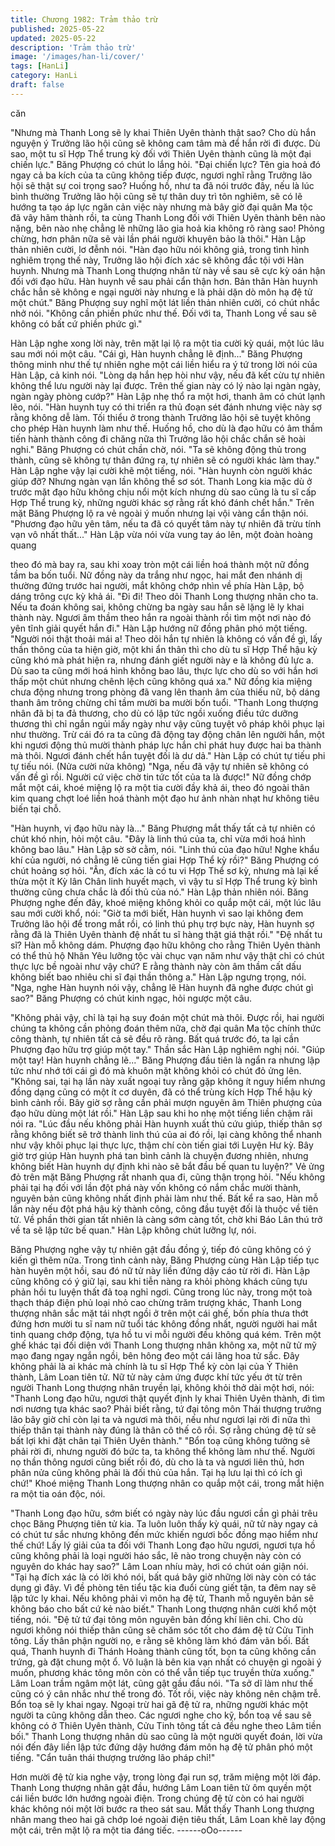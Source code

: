 ```yaml
---
title: Chương 1982: Trảm thảo trừ
published: 2025-05-22
updated: 2025-05-22
description: 'Trảm thảo trừ'
image: '/images/han-li/cover/'
tags: [HanLi]
category: HanLi
draft: false
---
```


căn

"Nhưng mà Thanh Long sẽ ly khai Thiên Uyên thành thật sao?
Cho dù hắn nguyện ý Trưởng lão hội cũng sẽ không cam tâm mà
để hắn rời đi được. Dù sao, một tu sĩ Hợp Thể trung kỳ đối với
Thiên Uyên thành cũng là một đại chiến lực."
Băng Phượng có chút lo lắng hỏi.
"Đại chiến lực? Tên gia hoả đó ngay cả ba kích của ta cũng
không tiếp được, ngươi nghĩ rằng Trưởng lão hội sẽ thật sự coi
trọng sao? Huống hồ, như ta đã nói trước đây, nếu là lúc bình
thường Trưởng lão hội cũng sẽ tự thân duy trì tôn nghiêm, sẽ có lẽ
hướng ta tạo áp lực ngăn cản việc này nhưng mà bây giờ đại
quân Ma tộc đã vây hãm thành rồi, ta cùng Thanh Long đối với
Thiên Uyên thành bên nào nặng, bên nào nhẹ chẳng lẽ những lão
gia hoả kia không rõ ràng sao! Phỏng chừng, hơn phân nữa sẽ
vài lần phái người khuyên bảo là thôi."
Hàn Lập thản nhiên cười, lơ đễnh nói.
"Hàn đạo hữu nói không giả, trong tình hình nghiêm trọng thế này,
Trưởng lão hội đích xác sẽ không đắc tội với Hàn huynh. Nhưng
mà Thanh Long thượng nhân từ này về sau sẽ cực kỳ oán hận đối
với đạo hữu. Hàn huynh về sau phải cẩn thận hơn. Bản thân Hàn
huynh chắc hẳn sẽ không e ngại người này nhưng e là phải dặn
dò môn hạ đệ tử một chút."
Băng Phượng suy nghĩ một lát liền thản nhiên cười, có chút nhắc
nhở nói.
"Không cần phiền phức như thế. Đối với ta, Thanh Long về sau sẽ
không có bất cứ phiền phức gì."

Hàn Lập nghe xong lời này, trên mặt lại lộ ra một tia cười kỳ quái,
một lúc lâu sau mới nói một câu.
"Cái gì, Hàn huynh chẳng lẽ định..."
Băng Phượng thông minh như thế tự nhiên nghe một cái liền hiểu
ra ý tứ trong lời nói của Hàn Lập, cả kinh nói.
"Lòng dạ hắn hẹp hòi như vậy, nếu đã kết cừu tự nhiên không thể
lưu người này lại được. Trên thế gian này có lý nào lại ngàn ngày,
ngàn ngày phòng cướp?"
Hàn Lập nhẹ thổ ra một hơi, thanh âm có chút lạnh lẽo, nói.
"Hàn huynh tuy có thi triển ra thủ đoạn sét đánh nhưng việc này
sợ rằng không dễ làm. Tối thiểu ở trong thành Trưởng lão hội sẽ
tuyệt không cho phép Hàn huynh làm như thế. Huống hồ, cho dù
là đạo hữu có âm thầm tiến hành thành công đi chăng nữa thì
Trưởng lão hội chắc chắn sẽ hoài nghi."
Băng Phượng có chút chần chờ, nói.
"Ta sẽ không động thủ trong thành, cũng sẽ không tự thân đứng
ra, tự nhiên sẽ có người khác làm thay."
Hàn Lập nghe vậy lại cười khẽ một tiếng, nói.
"Hàn huynh còn người khác giúp đỡ? Nhưng ngàn vạn lần không
thể sơ sót. Thanh Long kia mặc dù ở trước mặt đạo hữu không
chịu nổi một kích nhưng dù sao cũng là tu sĩ cấp Hợp Thể trung
kỳ, những người khác sợ rằng rất khó đánh chết hắn."
Trên mặt Băng Phượng lộ ra vẻ ngoài ý muốn nhưng lại vội vàng
cẩn thận nói.
"Phương đạo hữu yên tâm, nếu ta đã có quyết tâm này tự nhiên
đã trừu tính vạn vô nhất thất..."
Hàn Lập vừa nói vừa vung tay áo lên, một đoàn hoàng quang

theo đó mà bay ra, sau khi xoay tròn một cái liền hoá thành một
nữ đồng tầm ba bốn tuổi.
Nữ đồng này da trắng như ngọc, hai mắt đen nhánh dị thường
đứng trước hai người, mắt không chớp nhìn về phía Hàn Lập, bộ
dáng trông cực kỳ khả ái.
"Đi đi! Theo dõi Thanh Long thượng nhân cho ta. Nếu ta đoán
không sai, không chừng ba ngày sau hắn sẽ lặng lẽ ly khai thành
này. Ngươi âm thầm theo hắn ra ngoài thành rồi tìm một nơi nào
đó yên tĩnh giải quyết hắn đi."
Hàn Lập hướng nữ đồng phân phó một tiếng.
"Người nói thật thoải mái a! Theo dõi hắn tự nhiên là không có
vấn đề gì, lấy thần thông của ta hiện giờ, một khi ẩn thân thì cho
dù tu sĩ Hợp Thể hậu kỳ cũng khó mà phát hiện ra, nhưng đánh
giết người này e là không đủ lực a. Dù sao ta cũng mới hoá hình
không bao lâu, thực lực cho dù so với hắn hơi thấp một chút
nhưng chênh lệch cũng không quá xa."
Nữ đồng kia miệng chưa động nhưng trong phòng đã vang lên
thanh âm của thiếu nữ, bộ dáng thanh âm trông chừng chỉ tầm
mười ba mười bốn tuổi.
"Thanh Long thượng nhân đã bị ta đả thương, cho dù có lập tức
ngồi xuống điều tức dưỡng thương thì chỉ ngắn ngủi mấy ngày
như vậy cũng tuyệt vô pháp khôi phục lại như thường. Trừ cái đó
ra ta cũng đã động tay động chân lên người hắn, một khi ngươi
động thủ mười thành pháp lực hắn chỉ phát huy được hai ba thành
mà thôi. Ngươi đánh chết hắn tuyệt đối là dư dả."
Hàn Lập có chút tự tiếu phi tự tiếu nói. (Nửa cười nửa không)
"Nga, nếu đã vậy tự nhiên sẽ không có vấn đề gì rồi. Người cứ
việc chờ tin tức tốt của ta là được!"
Nữ đồng chớp mắt một cái, khoé miệng lộ ra một tia cười đầy khả
ái, theo đó ngoài thân kim quang chợt loé liền hoá thành một đạo
hư ảnh nhàn nhạt hư không tiêu biến tại chỗ.

"Hàn huynh, vị đạo hữu này là..."
Băng Phượng mắt thấy tất cả tự nhiên có chút khó nhịn, hỏi một
câu.
"Đây là linh thú của ta, chỉ vừa mới hoá hình không bao lâu."
Hàn Lập sờ sờ cằm, nói.
"Linh thú của đạo hữu! Nghe khẩu khí của người, nó chẳng lẽ
cũng tiến giai Hợp Thể kỳ rồi?"
Băng Phượng có chút hoảng sợ hỏi.
"Ân, đích xác là có tu vi Hợp Thể sơ kỳ, nhưng mà lại kế thừa một
ít Kỳ lân Chân linh huyết mạch, vì vậy tu sĩ Hợp Thể trung kỳ bình
thường cũng chưa chắc là đối thủ của nó."
Hàn Lập thản nhiên nói.
Băng Phượng nghe đến đây, khoé miệng không khỏi co quắp một
cái, một lúc lâu sau mới cười khổ, nói:
"Giờ ta mới biết, Hàn huynh vì sao lại không đem Trưởng lão hội
để trong mắt rồi, có linh thú phụ trợ bực này, Hàn huynh sợ rằng
đã là Thiên Uyên thành đệ nhất tu sĩ hàng thật giá thật rồi."
"Đệ nhất tu sĩ? Hàn mỗ không dám. Phượng đạo hữu không cho
rằng Thiên Uyên thành có thể thủ hộ Nhân Yêu lưỡng tộc vài chục
vạn năm như vậy thật chỉ có chút thực lực bề ngoài như vậy chứ?
E rằng thành này còn âm thầm cất dấu không biết bao nhiêu chi sĩ
đại thần thông a."
Hàn Lập ngưng trọng, nói.
"Nga, nghe Hàn huynh nói vậy, chẳng lẽ Hàn huynh đã nghe được
chút gì sao?"
Băng Phượng có chút kinh ngạc, hỏi ngược một câu.

"Không phải vậy, chỉ là tại hạ suy đoán một chút mà thôi. Được
rồi, hai người chúng ta không cần phỏng đoán thêm nữa, chờ đại
quân Ma tộc chính thức công thành, tự nhiên tất cả sẽ đều rõ
ràng. Bất quá trước đó, ta lại cần Phượng đạo hữu trợ giúp một
tay."
Thần sắc Hàn Lập nghiêm nghị nói.
"Giúp một tay! Hàn huynh chẳng lẽ..."
Băng Phượng đầu tiên là ngẩn ra nhưng lập tức như nhớ tới cái
gì đó mà khuôn mặt không khỏi có chút đỏ ửng lên.
"Không sai, tại hạ lần này xuất ngoại tuy rằng gặp không ít nguy
hiểm nhưng đồng dạng cũng có một ít cơ duyên, đã có thể trùng
kích Hợp Thể hậu kỳ bình cảnh rồi. Bây giờ sợ rằng cần phải
mượn nguyên âm Thiên phượng của đạo hữu dùng một lát rồi."
Hàn Lập sau khi ho nhẹ một tiếng liền chậm rãi nói ra.
"Lúc đầu nếu không phải Hàn huynh xuất thủ cứu giúp, thiếp thân
sợ rằng không biết sẽ trở thành linh thú của ai đó rồi, lại càng
không thể nhanh như vậy khôi phục lại thực lực, thậm chí còn tiến
giai tới Luyện Hư kỳ. Bây giờ trợ giúp Hàn huynh phá tan bình
cảnh là chuyện đương nhiên, nhưng không biết Hàn huynh dự
định khi nào sẽ bắt đầu bế quan tu luyện?"
Vẻ ửng đỏ trên mặt Băng Phượng rất nhanh qua đi, cũng thận
trọng hỏi.
"Nếu không phải tại hạ đối với lần đột phá này vốn không có nắm
chắc mười thành, nguyên bản cũng không nhất định phải làm như
thế. Bất kể ra sao, Hàn mỗ lần này nếu đột phá hậu kỳ thành
công, công đầu tuyệt đối là thuộc về tiên tử. Về phần thời gian tất
nhiên là càng sớm càng tốt, chờ khi Báo Lân thú trở về ta sẽ lập
tức bế quan."
Hàn Lập không chút lưỡng lự, nói.

Băng Phượng nghe vậy tự nhiên gật đầu đồng ý, tiếp đó cũng
không có ý kiến gì thêm nữa.
Trong tình cảnh này, Băng Phượng cùng Hàn Lập tiếp tục hàn
huyên một hồi, sau đó nữ tử này liền đứng dậy cáo từ rời đi.
Hàn Lập cũng không có ý giữ lại, sau khi tiễn nàng ra khỏi phòng
khách cũng tựu phản hồi tu luyện thất đả toạ nghỉ ngơi.
Cũng trong lúc này, trong một toà thạch tháp điện phủ loại nhỏ
cao chừng trăm trượng khác, Thanh Long thượng nhân sắc mặt
tái nhợt ngồi ở trên một cái ghế, bốn phía thưa thớt đứng hơn
mười tu sĩ nam nữ tuổi tác không đồng nhất, người người hai mắt
tinh quang chớp động, tựa hồ tu vi mỗi người đều không quá
kém.
Trên một ghế khác tại đối diện với Thanh Long thượng nhân
không xa, một nữ tử mỹ mạo đang ngay ngắn ngồi, bên hông đeo
một cái lãng hoa tử sắc.
Đây không phải là ai khác mà chính là tu sĩ Hợp Thể kỳ còn lại
của Ỷ Thiên thành, Lâm Loan tiên tử.
Nữ tử này cảm ứng được khí tức yếu ớt từ trên người Thanh
Long thượng nhân truyền lại, không khỏi thở dài một hơi, nói:
"Thanh Long đạo hữu, ngươi thật quyết định ly khai Thiên Uyên
thành, đi tìm nơi nương tựa khác sao? Phải biết rằng, tứ đại tông
môn Thái thượng trưởng lão bây giờ chỉ còn lại ta và ngươi mà
thôi, nếu như ngươi lại rời đi nữa thì thiếp thân tại thành này đúng
là thân cô thế cô rồi. Sợ rằng chúng đệ tử sẽ bất lợi khi đặt chân
tại Thiên Uyên thành."
"Bổn toạ cũng không tưởng sẽ phải rời đi, nhưng người đó bức ta,
ta không thể không làm như thế. Người nọ thần thông ngươi cũng
biết rồi đó, dù cho là ta và ngươi liên thủ, hơn phân nửa cũng
không phải là đối thủ của hắn. Tại hạ lưu lại thì có ích gì chứ!"
Khoé miệng Thanh Long thượng nhân co quắp một cái, trong mắt
hiện ra một tia oán độc, nói.

"Thanh Long đạo hữu, sớm biết có ngày này lúc đầu ngươi cần gì
phải trêu chọc Băng Phượng tiên tử kia. Ta luôn luôn thấy kỳ quái,
nữ tử này ngay cả có chút tư sắc nhưng không đến mức khiến
ngươi bốc đồng mạo hiểm như thế chứ! Lấy lý giải của ta đối với
Thanh Long đạo hữu ngươi, ngươi tựa hồ cũng không phải là loại
người háo sắc, lẽ nào trong chuyện này còn có nguyên do khác
hay sao?"
Lâm Loan nhíu mày, hơi có chút oán giận nói.
"Tại hạ đích xác là có lời khó nói, bất quá bây giờ những lời này
còn có tác dụng gì đây. Vì đề phòng tên tiểu tặc kia đuổi cùng giết
tận, ta đêm nay sẽ lập tức ly khai. Nếu không phải vì môn hạ đệ
tử, Thanh mỗ nguyên bản sẽ không báo cho bất cứ kẻ nào biết."
Thanh Long thượng nhân cười khổ một tiếng, nói.
"Đệ tử tứ đại tông môn nguyên bản đồng khí liên chi. Cho dù
ngươi không nói thiếp thân cũng sẽ chăm sóc tốt cho đám đệ tử
Cửu Tinh tông. Lấy thân phận người nọ, e rằng sẽ không làm khó
đám vãn bối. Bất quá, Thanh huynh đi Thánh Hoàng thành cũng
tốt, bọn ta cũng không cần trứng, gà đặt chung một ổ. Vô luận là
bên kia vạn nhất có chuyện gì ngoài ý muốn, phương khác tông
môn còn có thể vẫn tiếp tục truyền thừa xuống."
Lâm Loan trầm ngâm một lát, cũng gật gầu đầu nói.
"Ta sở dĩ làm như thế cũng có ý cân nhắc như thế trong đó. Tốt
rồi, việc này không nên chậm trễ. Bổn toạ sẽ ly khai ngay. Ngoại
trừ hai gã đệ tử ra, những người khác một người ta cũng không
dẫn theo. Các ngươi nghe cho kỹ, bổn toạ về sau sẽ không có ở
Thiên Uyên thành, Cửu Tinh tông tất cả đều nghe theo Lâm tiền
bối."
Thanh Long thượng nhân dù sao cũng là một người quyết đoán,
lời vừa nói đến đây liền lập tức đứng dậy hướng đám môn hạ đệ
tử phân phó một tiếng.
"Cẩn tuân thái thượng trưởng lão pháp chỉ!"

Hơn mười đệ tử kia nghe vậy, trong lòng đại run sợ, trăm miệng
một lời đáp.
Thanh Long thượng nhân gật đầu, hướng Lâm Loan tiên tử ôm
quyền một cái liền bước lớn hướng ngoài điện. Trong chúng đệ tử
còn có hai người khác không nói một lời bước ra theo sát sau.
Mắt thấy Thanh Long thượng nhân mang theo hai gã chớp loé
ngoài điện tiêu thất, Lâm Loan khẽ lay động một cái, trên mặt lộ ra
một tia đáng tiếc.
------oOo------
